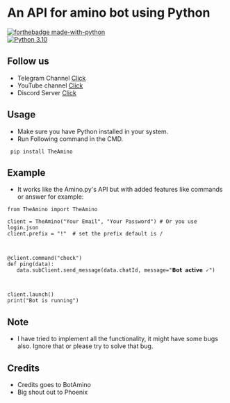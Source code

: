 # An API for amino bot using Python

[![forthebadge made-with-python](http://ForTheBadge.com/images/badges/made-with-python.svg)](https://www.python.org/)                 
[![Python 3.10](https://img.shields.io/badge/python-3.10-blue.svg)](https://www.python.org/downloads/release/python-3100/)   

## Follow us
- Telegram Channel [Click](https://t.me/the_code_24)
- YouTube channel  [Click](https://youtube.com/@the_code692)
- Discord Server   [Click](https://discord.com/invite/jEcCwE8cte)

## Usage

- Make sure you have Python installed in your system.
- Run Following command in the CMD.
 ```
  pip install TheAmino
  ```
## Example

- It works like the Amino.py's API but with added features like commands or answer for example:

 ```
from TheAmino import TheAmino

client = TheAmino("Your Email", "Your Password") # Or you use login.json
client.prefix = "!"  # set the prefix default is /



@client.command("check")
def ping(data):
    data.subClient.send_message(data.chatId, message="𝗕𝗼𝘁 𝗮𝗰𝘁𝗶𝘃𝗲 ✓")



client.launch()
print("Bot is running")
  ```

## Note 
- I have tried to implement all the functionality, it might have some bugs also. Ignore that or please try to solve that bug.

## Credits
- Credits goes to BotAmino
- Big shout out to Phoenix
